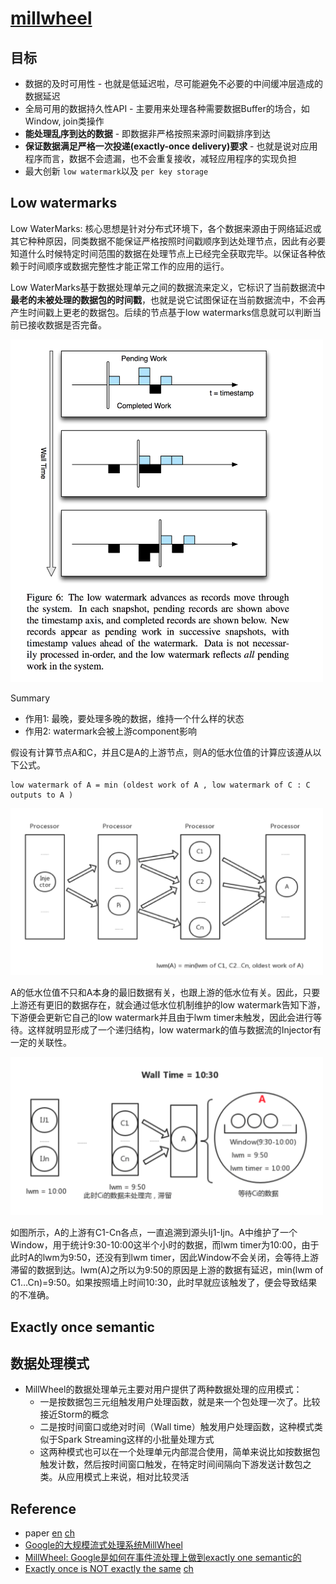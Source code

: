 # [millwheel](https://research.google/pubs/pub41378/)

## 目标
- 数据的及时可用性 - 也就是低延迟啦，尽可能避免不必要的中间缓冲层造成的数据延迟
- 全局可用的数据持久性API - 主要用来处理各种需要数据Buffer的场合，如Window, join类操作
- **能处理乱序到达的数据** - 即数据非严格按照来源时间戳排序到达
- **保证数据满足严格一次投递(exactly-once delivery)要求** - 也就是说对应用程序而言，数据不会遗漏，也不会重复接收，减轻应用程序的实现负担
- 最大创新 `low watermark`以及 `per key storage`

## Low watermarks

Low WaterMarks: 核心思想是针对分布式环境下，各个数据来源由于网络延迟或其它种种原因，同类数据不能保证严格按照时间戳顺序到达处理节点，因此有必要知道什么时候特定时间范围的数据在处理节点上已经完全获取完毕。以保证各种依赖于时间顺序或数据完整性才能正常工作的应用的运行。

Low WaterMarks基于数据处理单元之间的数据流来定义，它标识了当前数据流中**最老的未被处理的数据包的时间戳**，也就是说它试图保证在当前数据流中，不会再产生时间戳上更老的数据包。后续的节点基于low watermarks信息就可以判断当前已接收数据是否完备。

<img src="resources/pictures/millwheel_relation_lowwatermark_pic6.png" alt="millwheel_relation_lowwatermark_pic6" width="500"/>  <br/>


Summary  
- 作用1: 最晚，要处理多晚的数据，维持一个什么样的状态
- 作用2: watermark会被上游component影响

假设有计算节点A和C，并且C是A的上游节点，则A的低水位值的计算应该遵从以下公式。  
```
low watermark of A = min (oldest work of A , low watermark of C : C outputs to A )
```


<img src="resources/pictures/millwheel_relation_a_c.png" alt="millwheel_relation_a_c" width="500"/>  <br/>


A的低水位值不只和A本身的最旧数据有关，也跟上游的低水位有关。因此，只要上游还有更旧的数据存在，就会通过低水位机制维护的low watermark告知下游，下游便会更新它自己的low watermark并且由于lwm timer未触发，因此会进行等待。这样就明显形成了一个递归结构，low watermark的值与数据流的Injector有一定的关联性。

<img src="resources/pictures/millwheel_wall_time_example.png" alt="millwheel_wall_time_example" width="500"/>  <br/>



如图所示，A的上游有C1-Cn各点，一直追溯到源头Ij1-Ijn。A中维护了一个Window，用于统计9:30-10:00这半个小时的数据，而lwm timer为10:00，由于此时A的lwm为9:50，还没有到lwm timer，因此Window不会关闭，会等待上游滞留的数据到达。lwm(A)之所以为9:50的原因是上游的数据有延迟，min(lwm of C1…Cn)=9:50。如果按照墙上时间10:30，此时早就应该触发了，便会导致结果的不准确。

## Exactly once semantic


## 数据处理模式
- MillWheel的数据处理单元主要对用户提供了两种数据处理的应用模式：
   + 一是按数据包三元组触发用户处理函数，就是来一个包处理一次了。比较接近Storm的概念
   + 二是按时间窗口或绝对时间（Wall time）触发用户处理函数，这种模式类似于Spark Streaming这样的小批量处理方式
   + 这两种模式也可以在一个处理单元内部混合使用，简单来说比如按数据包触发计数，然后按时间窗口触发，在特定时间间隔向下游发送计数包之类。从应用模式上来说，相对比较灵活

## Reference
- paper [en](https://static.googleusercontent.com/media/research.google.com/en//pubs/archive/41378.pdf) [ch](https://toutiao.io/posts/96aale/preview)
- [Google的大规模流式处理系统MillWheel](https://blog.csdn.net/colorant/article/details/13294741)
- [MillWheel: Google是如何在事件流处理上做到exactly one semantic的](https://zhuanlan.zhihu.com/p/30560148)
- [Exactly once is NOT exactly the same](https://www.splunk.com/en_us/blog/it/exactly-once-is-not-exactly-the-same.html) [ch](https://segmentfault.com/a/1190000019353382)
